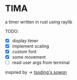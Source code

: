 # TIMA
a timer written in rust using raylib

TODO:
- [x] display timer
- [x] implement scaling
- [x] custom font
- [x] some movement
- [ ] read user args from terminal

inspired by -> [tsoding's sowon](https://github.com/tsoding/sowon)
